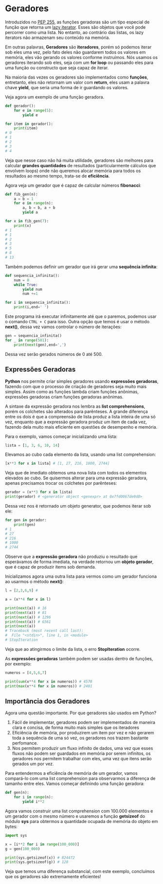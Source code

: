 # Geradores

Introduzidos no [PEP 255](https://www.python.org/dev/peps/pep-0255), as funções geradoras são um tipo especial de função que retorna um [lazy iterator](https://en.wikipedia.org/wiki/Lazy_evaluation). Esses são objetos que você pode percorrer como uma lista. No entanto, ao contrário das listas, os lazy iterators não armazenam seu conteúdo na memória.

Em outras palavras, **Geradores** são **iteradores**, porém só podemos iterar sob eles uma vez, pelo fato deles não guardarem todos os valores em memória, eles vão gerando os valores conforme instruímos. Nós usamos os geradores iterando sob eles, seja com um **for loop** ou passando eles para uma função ou constructo que seja capaz de iterar. 

Na maioria das vezes os geradores são implementados como **funções**, entretanto, eles não retornam um valor com **return**, eles usam a palavra chave **yield**, que seria uma forma de ir guardando os valores. 

Veja agora um exemplo de uma função geradora.

```python
def gerador():
    for e in range(5):
        yield e

for item in gerador():
    print(item)
# 0
# 1
# 2
# 3
# 4
```

Veja que nesse caso não há muita utilidade, geradores são melhores para calcular **grandes quantidades** de resultados (particularmente cálculos que envolvem loops) onde não queremos alocar memória para todos os resultados ao mesmo tempo, trata-se de **eficiência**. 

Agora veja um gerador que é capaz de calcular números **fibonacci**:

```python
def fib_gen(n):
    a = b = 1
    for e in range(n):
        a, b = b, a + b
        yield a

for x in fib_gen(7):
    print(x)
# 1
# 1
# 2
# 3
# 5
# 8
# 13
```

Também podemos definir um gerador que irá gerar uma **sequência infinita**:

```python
def sequencia_infinita():
    num = 0
    while True:
        yield num
        num +=1

for i in sequencia_infinita():
    print(i,end=' ')
```

Este programa irá executar infinitamente até que o paremos, podemos usar o comando `CTRL + C` para isso. Outra opção que temos é usar o método **next()**, dessa vez vamos controlar o número de iterações:

```python
gen = sequencia_infinita()
for _ in range(501):
    print(next(gen),end=',')
```

Dessa vez serão gerados números de 0 até 500.

## Expressões Geradoras

**Python** nos permite criar simples geradores usando **expressões geradoras**, fazendo com que o processo de criação de geradores seja muito mais simples. Assim como as funções lambda criam funções anônimas, expressões geradoras criam funções geradoras anônimas. 

A sintaxe da expressão geradora nos lembra as **list comprehensions**, porém os colchetes são alterados para parênteses. A grande diferença entre os dois é que a compreensão de lista produz a lista inteira de uma só vez, enquanto que a expressão geradora produz um item de cada vez, fazendo dela muito mais eficiente em questões de desempenho e memória.

Para o exemplo, vamos começar inicializando uma lista:

```python
lista = [1, 3, 6, 10, 14] 
```

Elevamos ao cubo cada elemento da lista, usando uma list comprehension:

```python
[x**3 for x in lista] # [1, 27, 216, 1000, 2744]
```

Veja que de imediato obtemos uma nova lista com todos os elementos elevados ao cubo. Se quisermos alterar para uma expressão geradora, apenas precisamos trocar os colchetes por parênteses:

```python
gerador = (x**3 for x in lista)
print(gerador) # <generator object <genexpr> at 0x7fd0067de9d0>
```

Dessa vez nos é retornado um objeto generator, que podemos iterar sob ele:

```python
for gen in gerador:
    print(gen)
# 1
# 27
# 216
# 1000
# 2744
```

Observe que a **expressão geradora** não produziu o resultado que esperávamos de forma imediata, na verdade retornou um **objeto gerador**, que é capaz de produzir items sob demanda.

Inicializamos agora uma outra lista para vermos como um gerador funciona ao usarmos o método **next()**:

```python
l = [2,3,6,9] # 

a = (x**4 for x in l)

print(next(a)) # 16
print(next(a)) # 81
print(next(a)) # 1296
print(next(a)) # 6561
print(next(a)) 
# Traceback (most recent call last):
#  File "<stdin>", line 1, in <module>
# StopIteration
```

Veja que ao atingirmos o limite da lista, o erro **StopIteration** ocorre. 

As **expressões geradoras** também podem ser usadas dentro de funções, por exemplo:

```python
numeros = [4,5,6,7]

print(sum(x**4 for x in numeros)) # 4578
print(max(x**4 for x in numeros)) # 2401
```

## Importância dos Geradores

Agora uma questão importante. Por que geradores são usados em Python?

1. Fácil de implementar, geradores podem ser implementados de maneira clara e concisa, de forma muito mais simples que os iteradores
2. Eficiência de memória, por produzirem um item por vez e não gerarem toda a sequência de uma só vez, os geradores nos trazem bastante perfomance.
3. Nos permitem produzir um fluxo infinito de dados, uma vez que esses fluxos não podem ser guardados em memória por serem infinitos, os geradores nos permitem trabalhar com eles, uma vez que itens serão gerados um por vez.

Para entendermos a eficiência de memória de um gerador, vamos compará-lo com uma list comprehension para observarmos a diferença de tamanho entre eles. Vamos começar definindo uma função geradora:

```python
def gen(n):
    for i in range(n):
        yield i**2
```

Agora vamos construir uma list comprehension com 100.000 elementos e um gerador com o mesmo número e usaremos a função **getsizeof** do módulo **sys** para obtermos a quantidade ocupada de memória do objeto em bytes:

```python
import sys

x = [i**2 for i in range(100_000)]
g = gen(100_000)

print(sys.getsizeof(x)) # 824472
print(sys.getsizeof(g)) # 128
```

Veja que temos uma diferença substancial, com este exemplo, concluímos que os geradores são extremamente eficientes!
